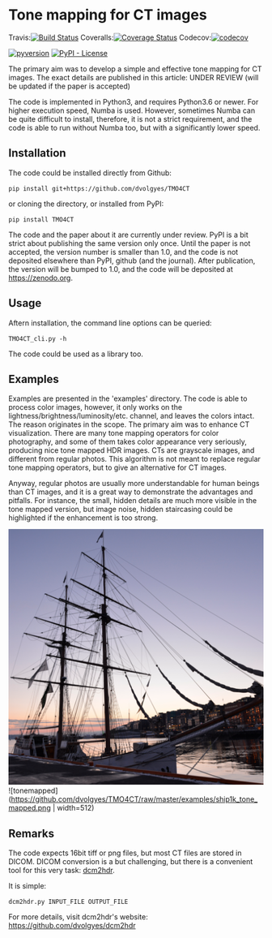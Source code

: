 Tone mapping for CT images
==========================

Travis:[![Build Status](https://travis-ci.org/dvolgyes/TMO4CT.svg?branch=master)](https://travis-ci.org/dvolgyes/TMO4CT)
Coveralls:[![Coverage Status](https://coveralls.io/repos/github/dvolgyes/TMO4CT/badge.svg?branch=master)](https://coveralls.io/github/dvolgyes/TMO4CT?branch=master)
Codecov:[![codecov](https://codecov.io/gh/dvolgyes/TMO4CT/branch/master/graph/badge.svg)](https://codecov.io/gh/dvolgyes/TMO4CT)

[![pyversion](https://img.shields.io/pypi/pyversions/TMO4CT.svg)](https://pypi.org/project/TMO4CT/)
[![PyPI - License](https://img.shields.io/pypi/l/TMO4CT.svg)](https://github.com/dvolgyes/TMO4CT/raw/master/LICENSE.txt)

The primary aim was to develop a simple and effective tone
mapping for CT images. The exact details are published
in this article: UNDER REVIEW (will be updated if the paper is accepted)

The code is implemented in Python3, and requires Python3.6 or newer.
For higher execution speed, Numba is used. However, sometimes Numba
can be quite difficult to install, therefore, it is not a strict requirement,
and the code is able to run without Numba too, but with a significantly lower speed.


Installation
------------

The code could be installed directly from Github:
```
pip install git+https://github.com/dvolgyes/TMO4CT
```
or cloning the directory, or installed from PyPI:
```
pip install TMO4CT
```

The code and the paper about it  are currently under review.
PyPI is a bit strict about publishing the same version only once.
Until the paper is not accepted, the version number is smaller than 1.0,
and the code is not deposited elsewhere than PyPI, github (and the journal).
After publication, the version will be bumped to 1.0, and the code
will be deposited at <https://zenodo.org>.

Usage
-----

Aftern installation, the command line options can be queried:
```
TMO4CT_cli.py -h
```

The code could be used as a library too.

Examples
--------

Examples are presented in the 'examples' directory.
The code is able to process color images, however,
it only works on the lightness/brightness/luminosity/etc.
channel, and leaves the colors intact. The reason originates
in the scope. The primary aim was to enhance CT visualization.
There are many tone mapping operators for color photography,
and some of them takes color appearance very seriously,
producing nice tone mapped HDR images. CTs are grayscale images,
and different from regular photos. This algorithm is
not meant to replace regular tone mapping operators,
but to give an alternative for CT images.

Anyway, regular photos are usually more understandable for
human beings than CT images, and it is a great way to demonstrate
the advantages and pitfalls. For instance, the small, hidden details
are much more visible in the tone mapped version, but image noise, hidden
staircasing could be highlighted if the enhancement is too strong.

![original](https://github.com/dvolgyes/TMO4CT/raw/master/examples/ship1k.png)
![tonemapped](https://github.com/dvolgyes/TMO4CT/raw/master/examples/ship1k_tone_mapped.png | width=512)


Remarks
-------

The code expects 16bit tiff or png files,
but most CT files are stored in DICOM. DICOM conversion
is a but challenging, but there is a convenient tool
for this very task: [dcm2hdr](https://github.com/dvolgyes/dcm2hdr).

It is simple:
```
dcm2hdr.py INPUT_FILE OUTPUT_FILE
```
For more details, visit dcm2hdr's website: <https://github.com/dvolgyes/dcm2hdr>
